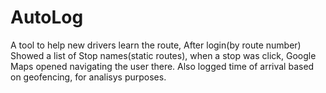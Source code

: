 # AutoLog

A tool to help new drivers learn the route, After login(by route number) Showed a list of Stop names(static routes), when a stop was click, Google Maps opened navigating the user there.
Also logged time of arrival based on geofencing, for analisys purposes.
